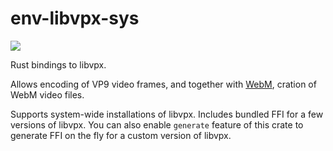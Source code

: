 # env-libvpx-sys

![](https://github.com/astraw/env-libvpx-sys/workflows/Build%20and%20Run/badge.svg)

Rust bindings to libvpx.

Allows encoding of VP9 video frames, and together with
[WebM](https://crates.io/crates/webm-native), cration of WebM video files.

Supports system-wide installations of libvpx. Includes bundled FFI for a few
versions of libvpx. You can also enable `generate` feature of this crate to
generate FFI on the fly for a custom version of libvpx.
